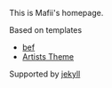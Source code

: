 This is Mafii's homepage.

Based on templates
- [bef](http://artemsheludko.pw/bef/)
- [Artists Theme](https://devtips.github.io/Artists-Theme/)

Supported by [jekyll](https://jekyllrb.com/)